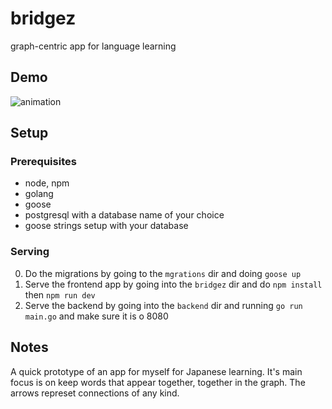 # bridgez

graph-centric app for language learning

## Demo

![animation](https://github.com/mzguntalan/media_for_other_repo/blob/main/bridgez/bridgez_demo.gif?raw=true)

## Setup

### Prerequisites

- node, npm
- golang
- goose
- postgresql with a database name of your choice
- goose strings setup with your database

### Serving

0. Do the migrations by going to the `mgrations` dir and doing `goose up`
1. Serve the frontend app by going into the `bridgez` dir and do `npm install` then `npm run dev`
2. Serve the backend by going into the `backend` dir and running `go run main.go` and make sure it is o 8080

## Notes

A quick prototype of an app for myself for Japanese learning. It's main focus is on keep words that appear together, together in the graph. The arrows represet connections of any kind.
